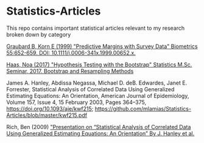 # Statistics-Articles
This repo contains important statistical articles relevant to my research broken down by category

[Graubard B, Korn E (1999) "Predictive Margins with Survey Data" Biometrics 55:652-659.  DOI: 10.1111/j.0006-341x.1999.00652.x.](https://github.com/mlamias/Statistics-Articles/blob/master/j.0006-341X.1999.00652.x.pdf)

[Haas, Noa (2017) "Hypothesis Testing with the Bootstrap" Statistics M.Sc. Seminar, 2017. Bootstrap and Resampling Methods](https://github.com/mlamias/Statistics-Articles/blob/master/HypothesisTesting.pdf)

James A. Hanley, Abdissa Negassa, Michael D. deB. Edwardes, Janet E. Forrester, Statistical Analysis of Correlated Data Using Generalized Estimating Equations: An Orientation, American Journal of Epidemiology, Volume 157, Issue 4, 15 February 2003, Pages 364–375, https://doi.org/10.1093/aje/kwf215; https://github.com/mlamias/Statistics-Articles/blob/master/kwf215.pdf

Rich, Ben (2009) ["Presentation on “Statistical Analysis of Correlated Data Using Generalized Estimating Equations: An Orientation” By J. Hanley et al.](https://github.com/mlamias/Statistics-Articles/blob/master/kwf215.pdf)
